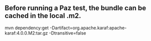 ## Before running a Paz test, the bundle can be cached in the local .m2.

mvn dependency:get -Dartifact=org.apache.karaf:apache-karaf:4.0.0.M2:tar.gz -Dtransitive=false
